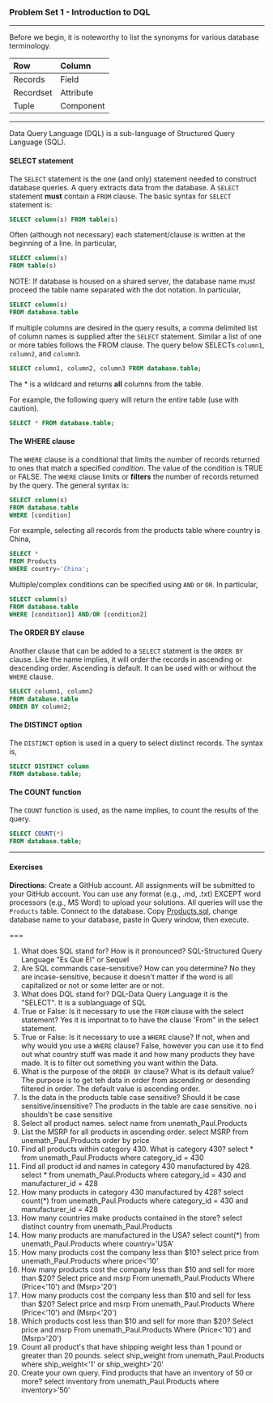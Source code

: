 ### Problem Set 1 - Introduction to DQL 
---

Before we begin, it is noteworthy to list the synonyms for various database terminology.  

|Row |Column   | 
|:--- |:---- |
|Records  | Field |
| Recordset | Attribute |
|Tuple | Component  |

---

Data Query Language (DQL) is a sub-language of Structured Query Language (SQL).  

#### SELECT statement

The `SELECT` statement is the one (and only) statement needed to construct database queries.  A query extracts data from the database.  A `SELECT` statement **must** contain a `FROM` clause.  The basic syntax for `SELECT` statement is:

```SQL
SELECT column(s) FROM table(s)
```

Often (although not necessary) each statement/clause is written at the beginning of a line.  In particular, 

```SQL
SELECT column(s) 
FROM table(s)
```

NOTE: If database is housed on a shared server, the database name must proceed the table name separated with the dot notation.  In particular, 

```SQL
SELECT column(s) 
FROM database.table
```

If multiple columns are desired in the query results, a comma delimited list of column names is supplied after the `SELECT` statement. Similar a list of one or more tables follows the FROM clause.   The query below SELECTs `column1`, `column2`, and `column3`. 


```SQL
SELECT column1, column2, column3 FROM database.table;
```



The * is a wildcard and returns **all** columns from the table.  

For example, the following query will return the entire table (use with caution).

```SQL
SELECT * FROM database.table;
```


#### The WHERE clause

The `WHERE` clause is a conditional that limits the number of records returned to ones that match a specified *condition*.  The value of the condition is TRUE or FALSE.  The `WHERE` clause limits or **filters** the number of records returned by the query. The general syntax is:

```SQL
SELECT column(s)
FROM database.table
WHERE [condition]
```
For example, selecting all records from the products table where country is China, 

```SQL
SELECT *
FROM Products
WHERE country='China';
```


Multiple/complex conditions can be specified using `AND` or `OR`.  In particular,

```SQL
SELECT column(s)
FROM database.table
WHERE [condition1] AND/OR [condition2]
```


#### The ORDER BY clause

Another clause that can be added to a `SELECT` statment is the `ORDER BY` clause.  Like the name implies, it will order the records in ascending or descending order.  Ascending is default.  It can be used with or without the `WHERE` clause.  

```SQL
SELECT column1, column2
FROM database.table
ORDER BY column2;
```

#### The DISTINCT option

The `DISTINCT` option is used in a query to select distinct records.  The syntax is, 

```SQL
SELECT DISTINCT column
FROM database.table;
```



#### The COUNT function

The `COUNT` function is used, as the name implies, to count the results of the query.    

```SQL
SELECT COUNT(*)
FROM database.table;
```

---

#### Exercises

**Directions**: Create a GitHub account.  All assignments will be submitted to your GitHub account.  You can use any format (e.g., .md, .txt) EXCEPT word processors (e.g., MS Word) to upload your solutions.  All queries will use the `Products` table.  Connect to the database.  Copy [Products.sql](https://github.com/jamesquinlan/mat301/tree/master/products), change database name to your database, paste in Query window, then execute.

===

1. What does SQL stand for?  How is it pronounced?
  SQL-Structured Query Language
        "Es Que El" or Sequel
2. Are SQL commands case-sensitive?  How can you determine? 
  No they are incase-sensitive, because it doesn't matter if the word is all capitalized or not or some letter are or not.
3. What does DQL stand for?
  DQL-Data Query Language it is the "SELECT". It is a sublanguage of SQL
4. True or False:  Is it necessary to use the `FROM` clause with the select statement? 
  Yes it is importnat to to have the clause 'From" in the select statement.
5. True or False:  Is it necessary to use a `WHERE` clause?  If not, when and why would you use a `WHERE` clause?
  False, however you can use it to find out what country stuff was made it and how many products they have made. It is to filter out something you want within the Data.
6. What is the purpose of the `ORDER BY` clause?  What is its default value?  
  The purpose is to get teh data in order from ascending or desending filtered in order. The default value is ascending order.
7. Is the data in the products table case sensitive?  Should it be case sensitive/insensitive? 
  The products in the table are case sensitive. no i shouldn't be case sensitive
8. Select all product names.
  select name
from unemath_Paul.Products
9. List the MSRP for all products in ascending order.
  select MSRP 
  from unemath_Paul.Products
  order by price
10. Find all products within  category 430.  What is category 430?
  select *
from unemath_Paul.Products
where category_id = 430
11. Find all product id and names in category 430 manufactured by 428.
  select *
from unemath_Paul.Products
where category_id = 430 and manufacturer_id = 428
12. How many products in category 430 manufactured by 428?
  select count(*)
from unemath_Paul.Products
where category_id = 430 and manufacturer_id = 428
13. How many countries make products contained in the store?
  select distinct country
from unemath_Paul.Products
14. How many products are manufactured in the USA?
  select count(*)
from unemath_Paul.Products
where country='USA'
15. How many products cost the company less than $10?
  select price
from unemath_Paul.Products
where price<'10'
16. How many products cost the company less than $10 and sell for more than $20?
  Select price and msrp 
From unemath_Paul.Products
Where (Price<'10') and (Msrp>'20')
17. How many products cost the company less than $10 and sell for less than $20?
  Select price and msrp 
From unemath_Paul.Products
Where (Price<'10') and (Msrp<'20')
18. Which products cost less than $10 and sell for more than $20?
  Select price and msrp 
From unemath_Paul.Products
Where (Price<'10') and (Msrp>'20')
19. Count all product's that have shipping weight less than 1 pound or greater than 20 pounds.
  select ship_weight
from unemath_Paul.Products
where ship_weight<'1' or ship_weight>'20'
20. Create your own query.
  Find products that have an inventory of 50 or more?
  select inventory
from unemath_Paul.Products
where inventory>'50'
